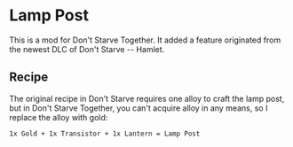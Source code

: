 # Lamp Post

This is a mod for Don't Starve Together.
It added a feature originated from the newest DLC of Don't Starve -- Hamlet.

## Recipe

The original recipe in Don't Starve requires one alloy to craft the lamp post,
but in Don't Starve Together, you can't acquire alloy in any means,
so I replace the alloy with gold:

```
1x Gold + 1x Transistor + 1x Lantern = Lamp Post
```